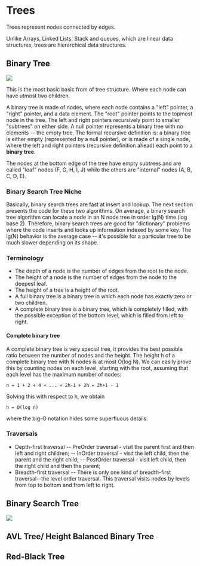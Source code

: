 # Trees

Trees represent nodes connected by edges.

Unlike Arrays, Linked Lists, Stack and queues, which are linear data structures, trees are hierarchical data structures.

## Binary Tree
![](https://github.com/dukhniav/prep/blob/master/data-structures/images/binary_tree.jpg)

This is the most basic basic from of tree structure. Where each node can have utmost two children.

A binary tree is made of nodes, where each node contains a "left" pointer, a "right" pointer, and a data element. The "root" pointer points to the topmost node in the tree. The left and right pointers recursively point to smaller "subtrees" on either side. A null pointer represents a binary tree with no elements -- the empty tree. The formal recursive definition is: a binary tree is either empty (represented by a null pointer), or is made of a single node, where the left and right pointers (recursive definition ahead) each point to a **binary tree**. 

The nodes at the bottom edge of the tree have empty subtrees and are called "leaf" nodes (F, G, H, I, J) while the others are "internal" nodes (A, B, C, D, E). 

###  Binary Search Tree Niche
Basically, binary search trees are fast at insert and lookup. The next section presents the code for these two algorithms. On average, a binary search tree algorithm can locate a node in an N node tree in order lg(N) time (log base 2). Therefore, binary search trees are good for "dictionary" problems where the code inserts and looks up information indexed by some key. The lg(N) behavior is the average case -- it's possible for a particular tree to be much slower depending on its shape. 

### Terminology
- The depth of a node is the number of edges from the root to the node.
- The height of a node is the number of edges from the node to the deepest leaf.
- The height of a tree is a height of the root.
- A full binary tree.is a binary tree in which each node has exactly zero or two children.
- A complete binary tree is a binary tree, which is completely filled, with the possible exception of the bottom level, which is filled from left to right. 

#### Complete binary tree
A complete binary tree is very special tree, it provides the best possible ratio between the number of nodes and the height. The height h of a complete binary tree with N nodes is at most O(log N). We can easily prove this by counting nodes on each level, starting with the root, assuming that each level has the maximum number of nodes:

```n = 1 + 2 + 4 + ... + 2h-1 + 2h = 2h+1 - 1```

Solving this with respect to h, we obtain

```h = O(log n)```

where the big-O notation hides some superfluous details. 

### Traversals
- Depth-first traversal
-- PreOrder traversal - visit the parent first and then left and right children;
-- InOrder traversal - visit the left child, then the parent and the right child;
-- PostOrder traversal - visit left child, then the right child and then the parent; 
- Breadth-first traversal
-- There is only one kind of breadth-first traversal--the level order traversal. This traversal visits nodes by levels from top to bottom and from left to right. 

## Binary Search Tree
![](https://github.com/dukhniav/prep/blob/master/data-structures/images/binary_search_tree.jpg)

## AVL Tree/ Height Balanced Binary Tree

## Red-Black Tree
